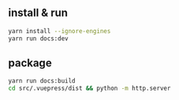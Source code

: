 ## install & run
```bash
yarn install --ignore-engines
yarn run docs:dev
```

## package
```bash
yarn run docs:build
cd src/.vuepress/dist && python -m http.server
```